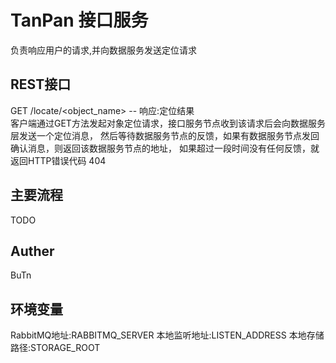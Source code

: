 TanPan 接口服务
===

负责响应用户的请求,并向数据服务发送定位请求


## REST接口
GET /locate/<object_name> -- 响应:定位结果  
客户端通过GET方法发起对象定位请求，接口服务节点收到该请求后会向数据服务层发送一个定位消息，
然后等待数据服务节点的反馈，如果有数据服务节点发回确认消息，则返回该数据服务节点的地址，
如果超过一段时间没有任何反馈，就返回HTTP错误代码 404

## 主要流程
TODO

## Auther
BuTn

## 环境变量
RabbitMQ地址:RABBITMQ_SERVER
本地监听地址:LISTEN_ADDRESS
本地存储路径:STORAGE_ROOT  

